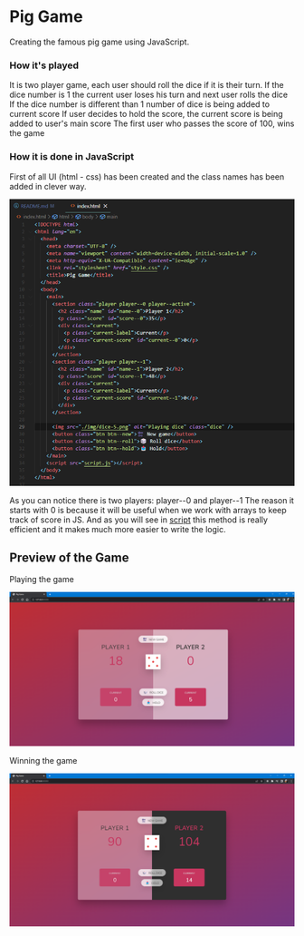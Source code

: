 # Pig Game

Creating the famous pig game using JavaScript.

### How it's played

It is two player game, each user should roll the dice if it is their turn.
If the dice number is 1 the current user loses his turn and next user rolls the dice
If the dice number is different than 1 number of dice is being added to current score
If user decides to hold the score, the current score is being added to user's main score
The first user who passes the score of 100, wins the game

### How it is done in JavaScript

First of all UI (html - css) has been created and the class names has been added in clever way.

![Screenshot of html file](./img/preview/preview3.png)

As you can notice there is two players: player--0 and player--1
The reason it starts with 0 is because it will be useful when we work with arrays to keep track of score in JS.
And as you will see in [script](script.js) this method is really efficient and it makes much more easier to write the logic.

## Preview of the Game

Playing the game

![Preview: Playing the game](./img/preview/preview0.png)

Winning the game

![Preview: Winning the game](./img/preview/preview1.png)
